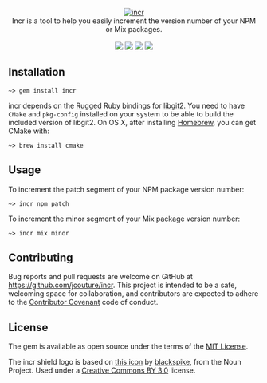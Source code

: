 <p align="center">
  <a href="https://github.com/jcouture/incr">
    <img src="https://i.imgur.com/cHimJRm.png" alt="incr" />
  </a>
  <br />
  Incr is a tool to help you easily increment the version number of your NPM or Mix packages.
  <br /><br />
  <a href="https://rubygems.org/gems/incr"><img src="http://img.shields.io/gem/v/incr.svg" /></a>
  <a href="https://codeclimate.com/github/jcouture/incr"><img src="http://img.shields.io/codeclimate/github/jcouture/incr.svg" /></a>
  <a href="https://gemnasium.com/jcouture/incr"><img src="http://img.shields.io/gemnasium/jcouture/incr.svg" /></a>
  <a href="https://travis-ci.org/jcouture/incr"><img src="http://img.shields.io/travis/jcouture/incr.svg" /></a>
</p>

## Installation

```shell
~> gem install incr
```

incr depends on the [Rugged](https://github.com/libgit2/rugged) Ruby bindings for [libgit2](https://libgit2.github.com/). You need to have `CMake` and `pkg-config` installed on your system to be able to build the included version of libgit2.
On OS X, after installing [Homebrew](https://brew.sh/), you can get CMake with:

```shell
~> brew install cmake
```

## Usage
To increment the patch segment of your NPM package version number:
```shell
~> incr npm patch
```

To increment the minor segment of your Mix package version number:
```shell
~> incr mix minor
```

## Contributing

Bug reports and pull requests are welcome on GitHub at https://github.com/jcouture/incr. This project is intended to be a safe, welcoming space for collaboration, and contributors are expected to adhere to the [Contributor Covenant](http://contributor-covenant.org) code of conduct.

## License

The gem is available as open source under the terms of the [MIT License](https://opensource.org/licenses/MIT).

The incr shield logo is based on [this icon](https://thenounproject.com/term/increment/621415/) by [blackspike](https://thenounproject.com/blackspike/), from the Noun Project. Used under a [Creative Commons BY 3.0](http://creativecommons.org/licenses/by/3.0/) license.
